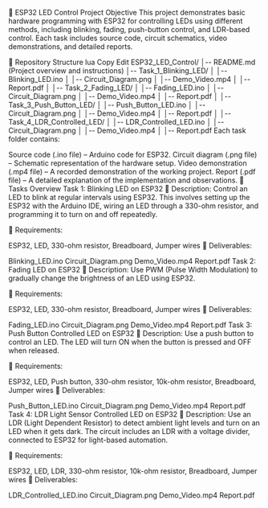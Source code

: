 📌 ESP32 LED Control Project
Objective
This project demonstrates basic hardware programming with ESP32 for controlling LEDs using different methods, including blinking, fading, push-button control, and LDR-based control. Each task includes source code, circuit schematics, video demonstrations, and detailed reports.

📂 Repository Structure
lua
Copy
Edit
ESP32_LED_Control/
│-- README.md  (Project overview and instructions)
│-- Task_1_Blinking_LED/
│   │-- Blinking_LED.ino
│   │-- Circuit_Diagram.png
│   │-- Demo_Video.mp4
│   │-- Report.pdf
│
│-- Task_2_Fading_LED/
│   │-- Fading_LED.ino
│   │-- Circuit_Diagram.png
│   │-- Demo_Video.mp4
│   │-- Report.pdf
│
│-- Task_3_Push_Button_LED/
│   │-- Push_Button_LED.ino
│   │-- Circuit_Diagram.png
│   │-- Demo_Video.mp4
│   │-- Report.pdf
│
│-- Task_4_LDR_Controlled_LED/
│   │-- LDR_Controlled_LED.ino
│   │-- Circuit_Diagram.png
│   │-- Demo_Video.mp4
│   │-- Report.pdf
Each task folder contains:

Source code (.ino file) – Arduino code for ESP32.
Circuit diagram (.png file) – Schematic representation of the hardware setup.
Video demonstration (.mp4 file) – A recorded demonstration of the working project.
Report (.pdf file) – A detailed explanation of the implementation and observations.
🚀 Tasks Overview
Task 1: Blinking LED on ESP32
📌 Description:
Control an LED to blink at regular intervals using ESP32. This involves setting up the ESP32 with the Arduino IDE, wiring an LED through a 330-ohm resistor, and programming it to turn on and off repeatedly.

🔧 Requirements:

ESP32, LED, 330-ohm resistor, Breadboard, Jumper wires
📂 Deliverables:

Blinking_LED.ino
Circuit_Diagram.png
Demo_Video.mp4
Report.pdf
Task 2: Fading LED on ESP32
📌 Description:
Use PWM (Pulse Width Modulation) to gradually change the brightness of an LED using ESP32.

🔧 Requirements:

ESP32, LED, 330-ohm resistor, Breadboard, Jumper wires
📂 Deliverables:

Fading_LED.ino
Circuit_Diagram.png
Demo_Video.mp4
Report.pdf
Task 3: Push Button Controlled LED on ESP32
📌 Description:
Use a push button to control an LED. The LED will turn ON when the button is pressed and OFF when released.

🔧 Requirements:

ESP32, LED, Push button, 330-ohm resistor, 10k-ohm resistor, Breadboard, Jumper wires
📂 Deliverables:

Push_Button_LED.ino
Circuit_Diagram.png
Demo_Video.mp4
Report.pdf
Task 4: LDR Light Sensor Controlled LED on ESP32
📌 Description:
Use an LDR (Light Dependent Resistor) to detect ambient light levels and turn on an LED when it gets dark. The circuit includes an LDR with a voltage divider, connected to ESP32 for light-based automation.

🔧 Requirements:

ESP32, LED, LDR, 330-ohm resistor, 10k-ohm resistor, Breadboard, Jumper wires
📂 Deliverables:

LDR_Controlled_LED.ino
Circuit_Diagram.png
Demo_Video.mp4
Report.pdf

